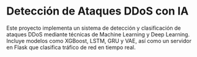 # Detección de Ataques DDoS con IA

Este proyecto implementa un sistema de detección y clasificación de ataques DDoS mediante técnicas de Machine Learning y Deep Learning. Incluye modelos como XGBoost, LSTM, GRU y VAE, así como un servidor en Flask que clasifica tráfico de red en tiempo real.
